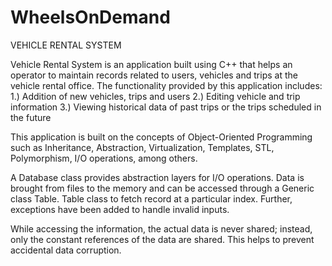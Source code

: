 # WheelsOnDemand

VEHICLE RENTAL SYSTEM

Vehicle Rental System is an application built using C++ that helps an operator to maintain records related to users, vehicles and trips at the vehicle rental office. The functionality provided by this application includes:
1.)	Addition of new vehicles, trips and users
2.)	Editing vehicle and trip information
3.)	Viewing historical data of past trips or the trips scheduled in the future


This application is built on the concepts of Object-Oriented Programming such as Inheritance, Abstraction, Virtualization, Templates, STL, Polymorphism, I/O operations, among others.

A Database class provides abstraction layers for I/O operations. Data is brought from files to the memory and can be accessed through a Generic class Table. Table class to fetch record at a particular index. Further, exceptions have been added to handle invalid inputs.

While accessing the information, the actual data is never shared; instead, only the constant references of the data are shared. This helps to prevent accidental data corruption.
